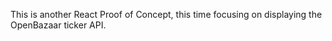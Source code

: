 This is another React Proof of Concept, this time focusing on displaying the OpenBazaar ticker API.
